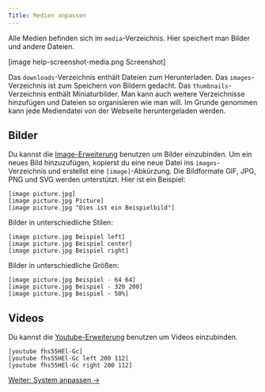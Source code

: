 ```yaml
---
Title: Medien anpassen 
---
```

Alle Medien befinden sich im `media`-Verzeichnis. Hier speichert man Bilder und andere Dateien.

[image help-screenshot-media.png Screenshot]

Das `downloads`-Verzeichnis enthält Dateien zum Herunterladen. Das `images`-Verzeichnis ist zum Speichern von Bildern gedacht. Das `thumbnails`-Verzeichnis enthält Miniaturbilder. Man kann auch weitere Verzeichnisse hinzufügen und Dateien so organisieren wie man will. Im Grunde genommen kann jede Mediendatei von der Webseite heruntergeladen werden. 

## Bilder

Du kannst die [Image-Erweiterung](https://github.com/datenstrom/yellow-extensions/tree/master/features/image) benutzen um Bilder einzubinden. Um ein neues Bild hinzuzufügen, kopierst du eine neue Datei ins `images`-Verzeichnis und erstellst eine `[image]`-Abkürzung. Die Bildformate GIF, JPG, PNG und SVG werden unterstützt. Hier ist ein Beispiel:


    [image picture.jpg]
    [image picture.jpg Picture]
    [image picture.jpg "Dies ist ein Beispielbild"]

Bilder in unterschiedliche Stilen:

    [image picture.jpg Beispiel left]
    [image picture.jpg Beispiel center]
    [image picture.jpg Beispiel right]

Bilder in unterschiedliche Größen:

    [image picture.jpg Beispiel - 64 64]
    [image picture.jpg Beispiel - 320 200]
    [image picture.jpg Beispiel - 50%]

## Videos

Du kannst die [Youtube-Erweiterung](https://github.com/datenstrom/yellow-extensions/tree/master/features/youtube) benutzen um Videos einzubinden.

    [youtube fhs55HEl-Gc]
    [youtube fhs55HEl-Gc left 200 112]
    [youtube fhs55HEl-Gc right 200 112]

[Weiter: System anpassen →](adjusting-system)